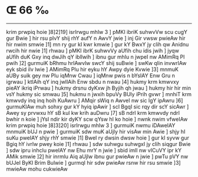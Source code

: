 # Œ 66 ‰
---
krim prwpiq hoie ]8]2]19] isrIrwgu mhlw 3 ] pMKI ibriK suhwvVw
scu cugY gur Bwie ] hir rsu pIvY shij rhY aufY n AwvY jwie ] inj Gir
vwsw pwieAw hir hir nwim smwie ]1] mn ry gur kI kwr kmwie ] gur kY
BwxY jy clih qw Anidnu rwcih hir nwie ]1] rhwau ] pMKI ibrK suhwvVy
aUfih chu idis jwih ] jyqw aUfih duK Gxy inq dwJih qY ibllwih ] ibnu
gur mhlu n jwpeI nw AMimRq Pl pwih ]2] gurmuiK bRhmu hrIAwvlw swcY
shij suBwie ] swKw qIin invwrIAw eyk sbid ilv lwie ] AMimRq Plu
hir eyku hY Awpy dyie Kvwie ]3] mnmuK aUBy suik gey nw Plu iqMnw Cwau ]
iqMnw pwis n bYsIAY Enw Gru n igrwau ] ktIAih qY inq jwlIAih Enw
sbdu n nwau ]4] hukmy krm kmwvxy pieAY ikriq iPrwau ] hukmy drsnu
dyKxw jh Byjih qh jwau ] hukmy hir hir min vsY hukmy sic smwau ]5]
hukmu n jwxih bpuVy BUly iPrih gvwr ] mnhiT krm kmwvdy inq inq
hoih KuAwru ] AMqir sWiq n AwveI nw sic lgY ipAwru ]6] gurmuKIAw muh
sohxy gur kY hyiq ipAwir ] scI BgqI sic rqy dir scY sicAwr ] Awey sy
prvwxu hY sB kul kw krih auDwru ]7] sB ndrI krm kmwvdy ndrI
bwhir n koie ] jYsI ndir kir dyKY scw qYsw hI ko hoie ] nwnk nwim
vfweIAw krim prwpiq hoie ]8]3]20] isrIrwgu mhlw 3 ] gurmuiK
nwmu iDAweIAY mnmuiK bUJ n pwie ] gurmuiK sdw muK aUjly hir visAw
min Awie ] shjy hI suKu pweIAY shjy rhY smwie ]1] BweI ry dwsin dwsw
hoie ] gur kI syvw gur Bgiq hY ivrlw pwey koie ]1] rhwau ] sdw suhwgu
suhwgxI jy clih siqgur Bwie ] sdw ipru inhclu pweIAY nw Ehu mrY n
jwie ] sbid imlI nw vICuVY ipr kY AMik smwie ]2] hir inrmlu Aiq
aUjlw ibnu gur pwieAw n jwie ] pwTu pVY nw bUJeI ByKI Brim Bulwie ]
gurmqI hir sdw pwieAw rsnw hir rsu smwie ]3] mwieAw mohu cukwieAw
####
